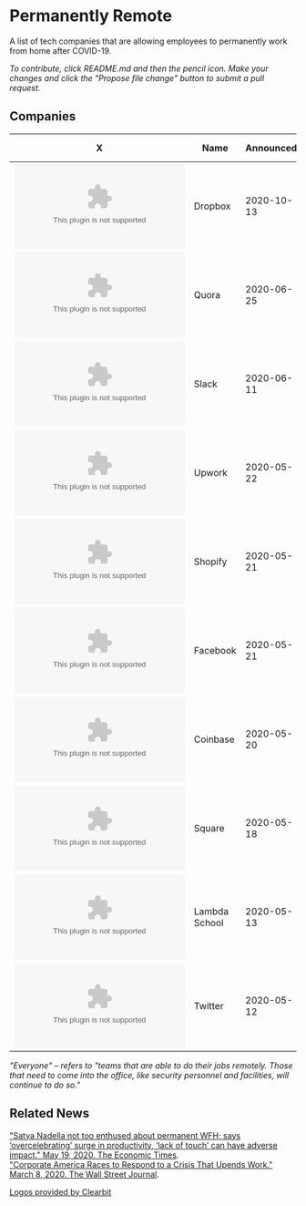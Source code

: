 # Permanently Remote
A list of tech companies that are allowing employees to permanently work from home after COVID-19.

*To contribute, click README.md and then the pencil icon. Make your changes and click the "Propose file change" button to submit a pull request.*

## Companies

X       | Name    | Announced | Eligibility | # of Employees | Links
--------|---------|-----------|-------------|----------------|--------
![logo](http://logo.clearbit.com/dropbox.com?size=20) | Dropbox | 2020-10-13 | Everyone | 501 - 1000 | [Announcement](https://www.cnbc.com/amp/2020/10/13/dropbox-latest-san-francisco-tech-company-making-remote-work-permanent.html), [Jobs](https://dropbox.com/careers)
![logo](http://logo.clearbit.com/quora.com?size=20) | Quora | 2020-06-25 | Everyone | 501 - 1000 | [Announcement](https://twitter.com/adamdangelo/status/1276210618786168833), [Jobs](https://quora.com/careers)
![logo](http://logo.clearbit.com/slack.com?size=20) | Slack | 2020-06-11 | Everyone | 1001 - 5000 | [Announcement](https://slackhq.com/june-update-on-slack-office-closures-from-slack-svp-of-people-robby-kwok), [Jobs](https://slack.com/careers)
![logo](http://logo.clearbit.com/upwork.com?size=20) | Upwork | 2020-05-22 | Everyone | 251 - 500 | [Announcement](https://twitter.com/hydnbrwn/status/1263840533144727552), [Jobs](https://careers.upwork.com/homepage)
![logo](http://logo.clearbit.com/shopify.com?size=20) | Shopify | 2020-05-21 | Everyone | 1001 - 5000 | [Announcement](https://twitter.com/tobi/status/1263483496087064579), [Jobs](https://www.shopify.com/careers)
![logo](http://logo.clearbit.com/facebook.com?size=20) | Facebook | 2020-05-21 | Experienced Hires | 40,000+ | [Announcement](https://www.theverge.com/2020/5/21/21265780/facebook-remote-work-mark-zuckerberg-interview-wfh), [Jobs](https://www.facebook.com/careers/)
![logo](http://logo.clearbit.com/coinbase.com?size=20) | Coinbase | 2020-05-20 | Everyone | 1001 - 5000 | [Announcement](https://blog.coinbase.com/post-covid-19-coinbase-will-be-a-remote-first-company-cdac6e621df7), [Jobs](https://www.coinbase.com/careers)
![logo](http://logo.clearbit.com/square.com?size=20) | Square  | 2020-05-18 | Everyone | 1001 - 5000 | [Announcement](https://www.theverge.com/2020/5/18/21261798/square-employees-work-from-home-remote-premanent-policy-ceo), [Jobs](https://careers.squareup.com/us/en)
![logo](http://logo.clearbit.com/lambdaschool.com?size=20) | Lambda School | 2020-05-13 | Everyone | 101 - 250 | [Announcement](https://twitter.com/Austen/status/1260659150817640448), [Jobs](https://lambdaschool.com/careers#jobs)
![logo](http://logo.clearbit.com/twitter.com?size=20) | Twitter | 2020-05-12 | Everyone | 1001 - 5000 | [Announcement](https://www.theverge.com/2020/5/12/21256060/twitter-employees-work-from-home-covid-19-pandemic), [Jobs](https://careers.twitter.com/en.html)

*"Everyone" – refers to "teams that are able to do their jobs remotely. Those that need to come into the office, like security personnel and facilities, will continue to do so."*

## Related News
["Satya Nadella not too enthused about permanent WFH; says ‘overcelebrating’ surge in productivity, ‘lack of touch’ can have adverse impact." May 19, 2020. The Economic Times](https://economictimes.indiatimes.com/magazines/panache/satya-nadella-not-too-enthused-about-permanent-wfh-says-overcelebrating-surge-in-productivity-lack-of-touch-can-have-adverse-impact/articleshow/75819905.cms).  
["Corporate America Races to Respond to a Crisis That Upends Work." March 8, 2020. The Wall Street Journal](https://www.wsj.com/articles/corporate-america-races-respond-crisis-that-upends-work-11583604174?reflink=share_mobilewebshare).  

<a href="https://clearbit.com">Logos provided by Clearbit</a>
